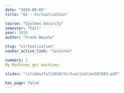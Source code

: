 ```yaml
---
date: "2019-09-05"
title: "01 - Virtualization"

course: "Systems Security"
semester: "Fall"
year: 2019
author: "Frank Baiata"

slug: "virtualization"
navbar_active_link: "lectures"

summary: |
My Machines got machines.  

slides: "/slides/fall2019/VirtualizationSECDEV.pdf"

has_page: false
---
```



